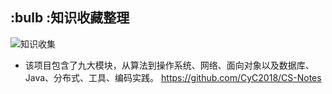 
## :bulb :知识收藏整理

![知识收集](https://assets-cdn.github.com/images/icons/emoji/unicode/1f4dd.png)

- 该项目包含了九大模块，从算法到操作系统、网络、面向对象以及数据库、Java、分布式、工具、编码实践。
https://github.com/CyC2018/CS-Notes